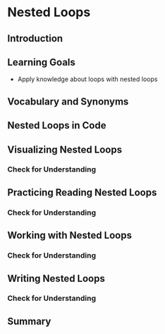 # Nested Loops

## Introduction

## Learning Goals

- Apply knowledge about loops with nested loops

## Vocabulary and Synonyms

## Nested Loops in Code

## Visualizing Nested Loops

### Check for Understanding

## Practicing Reading Nested Loops

### Check for Understanding

## Working with Nested Loops

### Check for Understanding

## Writing Nested Loops

### Check for Understanding

## Summary
